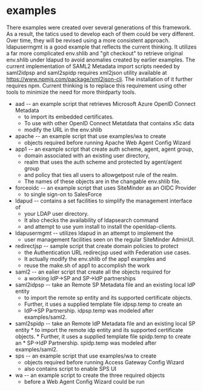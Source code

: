 # examples
There examples were created over several generations of this framework.
As a result, the tatics used to develop each of them could be very different.
Over time, they will be revised using a more consistent approach.
ldapusermgmt is a good example that reflects the current thinking.
It utilizes a far more complicated env.shlib and "git checkout" to 
retrieve original env.shlib under ldapud to avoid anomalies created
by earlier examples.
The current implementation of SAML2 Metadata import scripts needed by
saml2idpsp and saml2spidp requires xml2json utility available
at https://www.npmjs.com/package/xml2json-cli.
The installation of it further requires npm. Current thinking is to replace
this requirement using other tools to minimize the need for more
thirdparty tools.
* aad -- an example script that retrieves Microsoft Azure OpenID Connect Metadata
	* to import its embedded certificates.
	* To use with other OpenID Connect Metatdata that contains x5c data
	* modify the URL in the env.shlib
* apache -- an example script that use examples/wa to create
	* objects required before running Apache Web Agent Config Wizard
* app1 -- an example script that create auth scheme, agent, agent group,
	* domain associated with an existing user directory,
	* realm that uses the auth scheme and protected by agent/agent group
	* and policy that ties all users to allowgetpost rule of the realm.
	* The names of these objects are in the changable env.shlib file.
* forceoidc -- an example script that uses SiteMinder as an OIDC Provider
	* to single sign-on to SalesForce
* ldapud -- contains a set facilities to simplify the management interface of
	* your LDAP user directory.
	* It also checks the availability of ldapsearch command
	* and attempt to use yum install to install the openldap-clients.
* ldapusermgmt -- utilizes ldapud in an attempt to implement the
	* user management facilities seen on the regular SiteMinder AdminUI.
* redirectjsp -- sample script that create domain policies to protect
	* the Authentication URL redirecjsp used with Federation use cases.
	* It actually modify the env.shlib of the app1 examples and
	* reuse the make.sh of app1 to accomplish the work
* saml2 -- an ealier script that create all the objects required for
	* a working IdP->SP and SP->IdP partnerships
* saml2idpsp -- take an Remote SP Metadata file and an existing local IdP entity
	* to import the remote sp entity and its supported certificate objects.
	* Further, it uses a supplied template file idpsp.temp to create an
	* IdP->SP Partnership. idpsp.temp was modeled after examples/saml2.
* saml2spidp -- take an Remote IdP Metadata file and an existing local SP entity
        * to import the remote idp entity and its supported certificate objects.
        * Further, it uses a supplied template file spidp.temp to create an
        * SP->IdP Partnership. spidp.temp was modeled after examples/saml2.
* sps -- an example script that use examples/wa to create
	* objects required before running Access Gateway Config Wizard
	* also contains script to enable SPS UI
* wa -- an example script to create the three required objects
	* before a Web Agent Config Wizard could be run
